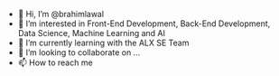 - 👋 Hi, I’m @brahimlawal
- 👀 I’m interested in Front-End Development, Back-End Development, Data Science, Machine Learning and AI
- 🌱 I’m currently learning with the ALX SE Team
- 💞️ I’m looking to collaborate on ...
- 📫 How to reach me 

<!---
brahimlawal/brahimlawal is a ✨ special ✨ repository because its `README.md` (this file) appears on your GitHub profile.
You can click the Preview link to take a look at your changes.
--->
